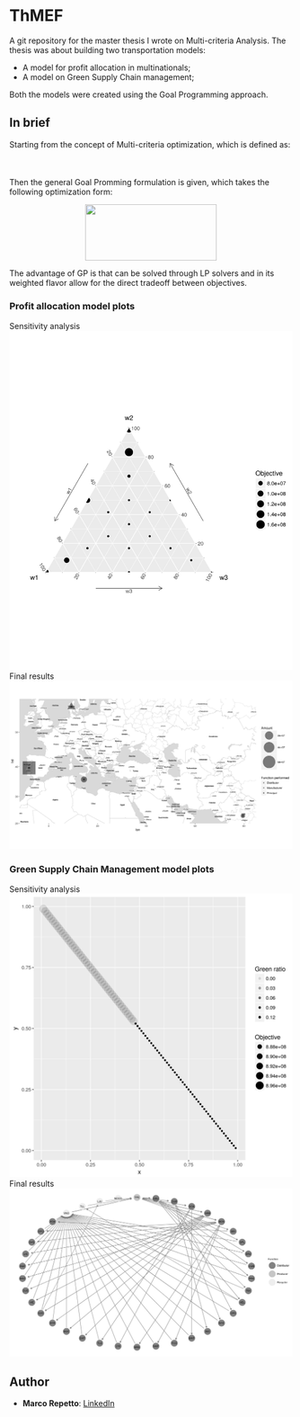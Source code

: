 # ThMEF
A git repository for the master thesis I wrote on Multi-criteria Analysis. The thesis was about building two transportation models:
* A model for profit allocation in multinationals;
* A model on Green Supply Chain management;

Both the models were created using the Goal Programming approach.

## In brief
Starting from the concept of Multi-criteria optimization, which is defined as:
<p align="center"><img src="/tex/5b5b63ed54a737939d1ec5463c8d5ee1.svg?invert_in_darkmode&sanitize=true" align=middle width=398.11708035pt height=16.438356pt/></p>
Then the general Goal Promming formulation is given, which takes the following optimization form:
<p align="center"><img src="/tex/501672697bc87933f768ee548aeb40e0.svg?invert_in_darkmode&sanitize=true" align=middle width=233.95697654999998pt height=100.47478319999999pt/></p>

The advantage of GP is that can be solved through LP solvers and in its weighted flavor allow for the direct tradeoff between objectives.
### Profit allocation model plots
Sensitivity analysis
![Ternary tradeoff](/Tex/Images/ternary.png)
Final results
![Allocation Map](/Tex/Images/AllocationMap.png)
### Green Supply Chain Management model plots
Sensitivity analysis
![Green tradeoff](/Tex/Images/tradeoff.png)
Final results
![Network Map](/Tex/Images/network.png)
## Author
* **Marco Repetto**: [LinkedIn](https://www.linkedin.com/in/marco-repetto-256562b3/)
